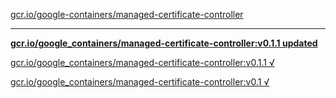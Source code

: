 [gcr.io/google-containers/managed-certificate-controller](https://hub.docker.com/r/sqeven/managed-certificate-controller/tags/) 

----
**[gcr.io/google_containers/managed-certificate-controller:v0.1.1 updated](https://hub.docker.com/r/sqeven/managed-certificate-controller/tags/)**

[gcr.io/google_containers/managed-certificate-controller:v0.1.1 √](https://hub.docker.com/r/sqeven/managed-certificate-controller/tags/)

[gcr.io/google_containers/managed-certificate-controller:v0.1 √](https://hub.docker.com/r/sqeven/managed-certificate-controller/tags/)

